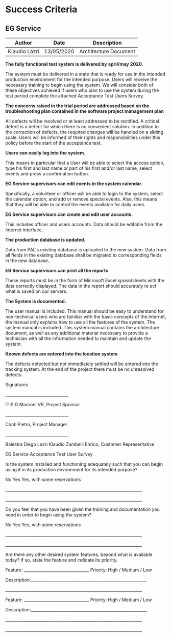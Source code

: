 # Success Criteria 

## EG Service

| Author | Date | Description |
| --- | --- | --- |
| Klaudio Lazri | 13/05/2020 | Architecture Document |

**The fully functional test system is delivered by**  **april/may**  **2020.**

The system must be delivered in a state that is ready for use in the intended production environment for the intended purpose. Users will receive the necessary training to begin using the system. We will consider both of these objectives achieved if users who plan to use the system during the test period complete the attached Acceptance Test Users Survey.

**The concerns raised in the trial period are addressed based on the troubleshooting plan contained in the software project management plan**

All defects will be resolved or at least addressed to be rectified. A critical defect is a defect for which there is no convenient solution. In addition to the correction of defects, the required changes will be handled on a sliding scale. Users will be informed of their rights and responsibilities under this policy before the start of the acceptance test.

**Users**  **can easily log into the system.**

This means in particular that a User will be able to select the access option, type his first and last name or part of his first and/or last name, select events and press a confirmation button.

**EG Service**  **supervisors can edit events in the system calendar.**

Specifically, a volunteer or officer will be able to login to the system, select the calendar option, and add or remove special events. Also, this means that they will be able to control the events available for daily users.

**EG Service**  **supervisors can create and edit user accounts.**

This includes officer and users accounts. Data should be editable from the Internet interface.

**The production database is updated.**

Data from PAL&#39;s existing database is uploaded to the new system. Data from all fields in the existing database shall be migrated to corresponding fields in the new database..

**EG Service**  **supervisors can print all the reports**

These reports must be in the form of Microsoft Excel spreadsheets with the data correctly displayed. The data in the report should accurately re ect what is saved on our servers.

**The System is documented.**

The user manual is included. This manual should be easy to understand for non-technical users who are familiar with the basic concepts of the Internet, the manual only explains how to use all the features of the system. The system manual is included. This system manual contains the architecture document, as well as any additional material necessary to provide a technician with all the information needed to maintain and update the system.

**Known defects are entered into the location system**

The defects detected but not immediately settled will be entered into the tracking system. At the end of the project there must be no unresolved defects.

Signatures

\_\_\_\_\_\_\_\_\_\_\_\_\_\_\_\_\_\_\_\_\_\_\_\_\_\_\_\_\_\_\_

ITIS G.Marconi VR, Project Sponsor

\_\_\_\_\_\_\_\_\_\_\_\_\_\_\_\_\_\_\_\_\_\_\_\_\_\_\_\_\_\_\_

Conti Pietro, Project Manager

\_\_\_\_\_\_\_\_\_\_\_\_\_\_\_\_\_\_\_\_\_\_\_\_\_\_\_\_\_\_\_

Balestra Diego Lazri Klaudio Zambelli Enrico, Customer Representative

EG Service Acceptance Test User Survey

Is the system installed and functioning adequately such that you can begin using it in its production environment for its intended purpose?

No Yes Yes, with some reservations

\_\_\_\_\_\_\_\_\_\_\_\_\_\_\_\_\_\_\_\_\_\_\_\_\_\_\_\_\_\_\_\_\_\_\_\_\_\_\_\_\_\_\_\_\_\_\_\_\_\_\_\_\_\_\_\_\_\_\_\_\_\_\_\_\_\_\_

\_\_\_\_\_\_\_\_\_\_\_\_\_\_\_\_\_\_\_\_\_\_\_\_\_\_\_\_\_\_\_\_\_\_\_\_\_\_\_\_\_\_\_\_\_\_\_\_\_\_\_\_\_\_\_\_\_\_\_\_\_\_\_\_\_\_\_

Do you feel that you have been given the training and documentation you need in order to begin using the system?

No Yes Yes, with some reservations

\_\_\_\_\_\_\_\_\_\_\_\_\_\_\_\_\_\_\_\_\_\_\_\_\_\_\_\_\_\_\_\_\_\_\_\_\_\_\_\_\_\_\_\_\_\_\_\_\_\_\_\_\_\_\_\_\_\_\_\_\_\_\_\_\_\_\_

\_\_\_\_\_\_\_\_\_\_\_\_\_\_\_\_\_\_\_\_\_\_\_\_\_\_\_\_\_\_\_\_\_\_\_\_\_\_\_\_\_\_\_\_\_\_\_\_\_\_\_\_\_\_\_\_\_\_\_\_\_\_\_\_\_\_\_

Are there any other desired system features, beyond what is available today? If so, state the feature and indicate its priority.

Feature: \_\_\_\_\_\_\_\_\_\_\_\_\_\_\_\_\_\_\_\_\_\_\_\_\_\_\_\_\_\_\_\_ Priority: High / Medium / Low

Description:\_\_\_\_\_\_\_\_\_\_\_\_\_\_\_\_\_\_\_\_\_\_\_\_\_\_\_\_\_\_\_\_\_\_\_\_\_\_\_\_\_\_\_\_\_\_\_\_\_\_\_\_\_\_\_\_\_

\_\_\_\_\_\_\_\_\_\_\_\_\_\_\_\_\_\_\_\_\_\_\_\_\_\_\_\_\_\_\_\_\_\_\_\_\_\_\_\_\_\_\_\_\_\_\_\_\_\_\_\_\_\_\_\_\_\_\_\_\_\_\_\_\_\_\_

Feature: \_\_\_\_\_\_\_\_\_\_\_\_\_\_\_\_\_\_\_\_\_\_\_\_\_\_\_\_\_\_\_\_ Priority: High / Medium / Low

Description:\_\_\_\_\_\_\_\_\_\_\_\_\_\_\_\_\_\_\_\_\_\_\_\_\_\_\_\_\_\_\_\_\_\_\_\_\_\_\_\_\_\_\_\_\_\_\_\_\_\_\_\_\_\_\_\_\_

\_\_\_\_\_\_\_\_\_\_\_\_\_\_\_\_\_\_\_\_\_\_\_\_\_\_\_\_\_\_\_\_\_\_\_\_\_\_\_\_\_\_\_\_\_\_\_\_\_\_\_\_\_\_\_\_\_\_\_\_\_\_\_\_\_\_\_

\_\_\_\_\_\_\_\_\_\_\_\_\_\_\_\_\_\_\_\_\_\_\_\_\_\_\_\_\_\_\_\_\_\_\_\_\_\_\_\_\_\_\_\_\_\_\_\_\_\_\_\_\_\_\_\_\_\_\_\_\_\_\_\_\_\_\_
